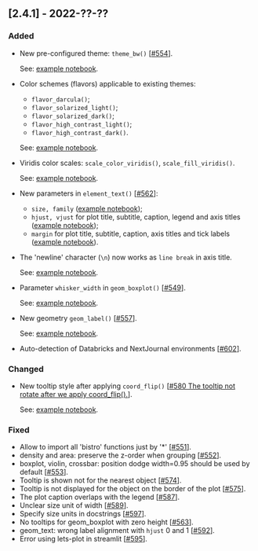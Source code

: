 ## [2.4.1] - 2022-??-??

### Added

- New pre-configured theme: `theme_bw()` [[#554](https://github.com/JetBrains/lets-plot/issues/554)]. 
    
  See: [example notebook](https://nbviewer.jupyter.org/github/JetBrains/lets-plot/blob/master/docs/f-22c/theme_bw.ipynb).
  
- Color schemes (flavors) applicable to existing themes:
  - `flavor_darcula()`;
  - `flavor_solarized_light()`;
  - `flavor_solarized_dark()`;
  - `flavor_high_contrast_light()`;
  - `flavor_high_contrast_dark()`.
  
  See: [example notebook](https://nbviewer.jupyter.org/github/JetBrains/lets-plot/blob/master/docs/f-22c/theme_flavors.ipynb).

- Viridis color scales: `scale_color_viridis()`, `scale_fill_viridis()`.

  See: [example notebook](https://nbviewer.jupyter.org/github/JetBrains/lets-plot/blob/master/docs/f-22c/colors_viridis.ipynb).

- New parameters  in `element_text()`  [[#562](https://github.com/JetBrains/lets-plot/issues/562)]:
  - `size, family` 
    ([example notebook](https://nbviewer.jupyter.org/github/JetBrains/lets-plot/blob/master/docs/f-22c/font_size_and_family.ipynb));
  - `hjust, vjust` for plot title, subtitle, caption, legend and axis titles
    ([example notebook](https://nbviewer.jupyter.org/github/JetBrains/lets-plot/blob/master/docs/f-22c/hjust_vjust.ipynb));
  - `margin` for plot title, subtitle, caption, axis titles and tick labels
    ([example notebook](https://nbviewer.jupyter.org/github/JetBrains/lets-plot/blob/master/docs/f-22c/text_margins.ipynb)).

- The 'newline' character (`\n`) now works as `line break` in axis title.

  See: [example notebook](https://nbviewer.jupyter.org/github/JetBrains/lets-plot/blob/master/docs/f-22c/text_margins.ipynb).

- Parameter `whisker_width` in `geom_boxplot()` [[#549](https://github.com/JetBrains/lets-plot/issues/549)].

  See: [example notebook](https://nbviewer.jupyter.org/github/JetBrains/lets-plot/blob/master/docs/f-22c/boxplot_whisker_width.ipynb).

- New geometry `geom_label()` [[#557](https://github.com/JetBrains/lets-plot/issues/557)].
  
  See: [example notebook](https://nbviewer.jupyter.org/github/JetBrains/lets-plot/blob/master/docs/f-22c/geom_label.ipynb).

- Auto-detection of Databricks and NextJournal environments [[#602](https://github.com/JetBrains/lets-plot/issues/602)].  

### Changed

- New tooltip style after applying `coord_flip()`  [[#580 The tooltip not rotate after we apply coord_flip().](https://github.com/JetBrains/lets-plot/issues/580)].
  
  See: [example notebook](https://nbviewer.jupyter.org/github/JetBrains/lets-plot/blob/master/docs/f-22c/tooltips_after_coord_flip.ipynb).


### Fixed

- Allow to import all 'bistro' functions just by '*' [[#551](https://github.com/JetBrains/lets-plot/issues/551)].
- density and area: preserve the z-order when grouping [[#552](https://github.com/JetBrains/lets-plot/issues/552)].
- boxplot, violin, crossbar: position dodge width=0.95 should be used by default [[#553](https://github.com/JetBrains/lets-plot/issues/553)].
- Tooltip is shown not for the nearest object [[#574](https://github.com/JetBrains/lets-plot/issues/574)].
- Tooltip is not displayed for the object on the border of the plot [[#575](https://github.com/JetBrains/lets-plot/issues/575)].
- The plot caption overlaps with the legend [[#587](https://github.com/JetBrains/lets-plot/issues/587)].
- Unclear size unit of width [[#589](https://github.com/JetBrains/lets-plot/issues/589)].
- Specify size units in docstrings [[#597](https://github.com/JetBrains/lets-plot/issues/597)].
- No tooltips for geom_boxplot with zero height [[#563](https://github.com/JetBrains/lets-plot/issues/563)].
- geom_text: wrong label alignment with `hjust` 0 and 1 [[#592](https://github.com/JetBrains/lets-plot/issues/592)].
- Error using lets-plot in streamlit [[#595](https://github.com/JetBrains/lets-plot/issues/595)].
